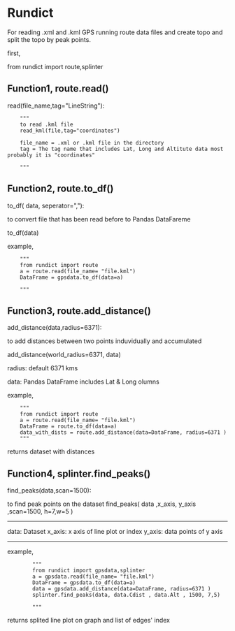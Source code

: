 <h1>Rundict</h1>

For reading .xml and .kml GPS running route data files and create topo and split the topo by peak points.



first,

from rundict import route,splinter

<h2>Function1, route.read()</h2>

read(file_name,tag="LineString"):


        """
        to read .kml file
        read_kml(file,tag="coordinates")

        file_name = .xml or .kml file in the directory
        tag = The tag name that includes Lat, Long and Altitute data most probably it is "coordinates"

        """
        

<h2>Function2, route.to_df()</h2>

to_df( data, seperator=","):

        
to  convert file that has been read before to Pandas DataFareme
        
to_df(data) 

example,


        """
        from rundict import route
        a = route.read(file_name= "file.kml")
        DataFrame = gpsdata.to_df(data=a)

        """
        
              
<h2>Function3, route.add_distance()</h2>

add_distance(data,radius=6371):

        
to add distances between two points induvidually and accumulated

add_distance(world_radius=6371, data)
        
radius: default 6371 kms

data: Pandas DataFrame includes Lat & Long olumns

example,


        """
        from rundict import route
        a = route.read(file_name= "file.kml")
        DataFrame = route.to_df(data=a)
        data_with_dists = route.add_distance(data=DataFrame, radius=6371 )
        """
        
        
returns dataset with distances



<h2>Function4, splinter.find_peaks()</h2>

find_peaks(data,scan=1500):


        
to find peak points on the dataset
find_peaks( data ,x_axis,  y_axis ,scan=1500, h=7,w=5 )


---------------------------------------------------------------------------------------------

data: Dataset 
x_axis: x axis of line plot or index 
y_axis: data points of y axis 

---------------------------------------------------------------------------------------------

example,

           
            """
            from rundict import gpsdata,splinter
            a = gpsdata.read(file_name= "file.kml")
            DataFrame = gpsdata.to_df(data=a)
            data = gpsdata.add_distance(data=DataFrame, radius=6371 )
            splinter.find_peaks(data, data.Cdist , data.Alt , 1500, 7,5)
            
            """
            
           
returns splited line plot on graph and list of edges' index
            
           
